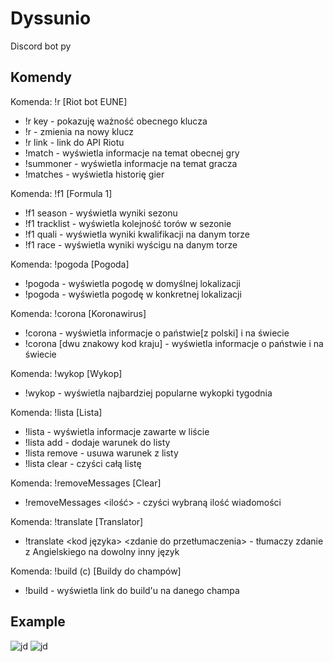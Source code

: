 # Dyssunio

Discord bot py


## Komendy


Komenda:     !r     [Riot bot EUNE]
- !r key - pokazuję ważność obecnego klucza
- !r <key> - zmienia na nowy klucz
- !r link - link do API Riotu
- !match <nick>- wyświetla informacje na temat obecnej gry
- !summoner <nick>- wyświetla informacje na temat gracza
- !matches <nick> <count> - wyświetla historię gier

Komenda:     !f1     [Formula 1]
- !f1 season <x> - wyświetla wyniki sezonu
- !f1 tracklist - wyświetla kolejność torów w sezonie
- !f1 quali <track index> - wyświetla wyniki kwalifikacji na danym torze
- !f1 race <track index> - wyświetla wyniki wyścigu na danym torze

Komenda:     !pogoda     [Pogoda]
- !pogoda - wyświetla pogodę w domyślnej lokalizacji
- !pogoda <miasto> - wyświetla pogodę w konkretnej lokalizacji

Komenda:     !corona     [Koronawirus]
- !corona - wyświetla informacje o państwie[z polski] i na świecie
- !corona [dwu znakowy kod kraju] - wyświetla informacje o państwie i na świecie

Komenda:     !wykop     [Wykop]
- !wykop - wyświetla najbardziej popularne wykopki tygodnia

Komenda:     !lista     [Lista]
- !lista - wyświetla informacje zawarte w liście
- !lista add <xxx> - dodaje warunek do listy
- !lista remove <xxx> - usuwa warunek z listy
- !lista clear - czyści całą listę

Komenda:     !removeMessages     [Clear]
- !removeMessages <ilość> - czyści wybraną ilość wiadomości

Komenda:     !translate     [Translator]
- !translate <kod języka> <zdanie do przetłumaczenia> - tłumaczy zdanie z Angielskiego na dowolny inny język

Komenda:     !build (c)     [Buildy do champów]
- !build <nazwa champa> - wyświetla link do build'u na danego champa

## Example
![jd](https://i.imgur.com/4ZAN4q1.png)
![jd](https://i.imgur.com/aITnfrs.png)
